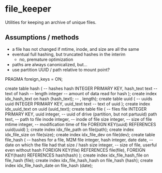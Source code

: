 # file_keeper

Utilities for keeping an archive of unique files.

## Assumptions / methods

 - a file has not changed if mtime, inode, and size are all the same
 - eventual full hashing, but truncated hashes in the interim
   - no, premature optimization
 - paths are always canonicalized, but...
 - use partition UUID / path relative to mount point?

PRAGMA foreign_keys = ON;

create table hash (    -- hashes
    hash INTEGER PRIMARY KEY,
    hash_text text     -- text of hash
    -- length integer     -- amount of data read for hash
);
create index idx_hash_text on hash (hash_text); -- , length);
create table uuid (    -- uuids
    uuid INTEGER PRIMARY KEY,
    uuid_text text     -- text of uuid
);
create index idx_uuid_text on uuid (uuid_text);
create table file (    -- files
    file INTEGER PRIMARY KEY,
    uuid integer,      -- uuid of drive (partition, but not partuuid)
    path text,         -- path to file
    inode integer,     -- inode of file
    size integer,      -- size of file
    mtime integer,     -- modification time of file
    FOREIGN KEY(uuid) REFERENCES uuid(uuid)
);
create index idx_file_path on file(path);
create index idx_file_size on file(size);
create index idx_file_dev on file(dev);
create table file_hash (    -- hashes for a file, M2M
    file integer,
    hash integer,
    date date,      -- date on which the file had that size / hash
    size integer,   -- size of file, userful even without hash
    FOREIGN KEY(file) REFERENCES file(file),
    FOREIGN KEY(hash) REFERENCES hash(hash)
);
create index idx_file_hash_file on file_hash (file);
create index idx_file_hash_hash on file_hash (hash);
create index idx_file_hash_date on file_hash (date);
